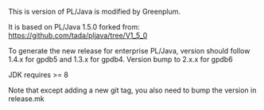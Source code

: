 This is version of PL/Java is modified by Greenplum.

It is based on PL/Java 1.5.0 forked from:
    https://github.com/tada/pljava/tree/V1_5_0

To generate the new release for enterprise PL/Java, version should follow 1.4.x for gpdb5 and 1.3.x for gpdb4.
Version bump to 2.x.x for gpdb6

JDK requires >= 8

Note that except adding a new git tag, you also need to bump the version in release.mk
